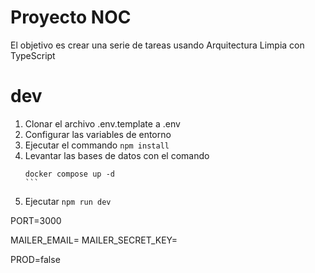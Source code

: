 # Proyecto NOC

El objetivo es crear una serie de tareas usando Arquitectura Limpia con TypeScript

# dev
1. Clonar el archivo .env.template a .env
2. Configurar las variables de entorno
3. Ejecutar el commando ```npm install```
4. Levantar las bases de datos con el comando
    ````
    docker compose up -d
    ```
5. Ejecutar ```npm run dev```

PORT=3000

MAILER_EMAIL=
MAILER_SECRET_KEY=

PROD=false
```
